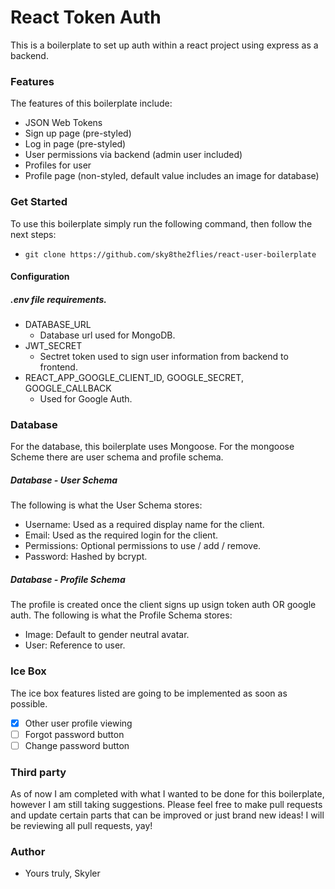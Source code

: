 # React Token Auth

This is a boilerplate to set up auth within a react project using express as a backend.

### Features

The features of this boilerplate include:

-   JSON Web Tokens
-   Sign up page (pre-styled)
-   Log in page (pre-styled)
-   User permissions via backend (admin user included)
-   Profiles for user
-   Profile page (non-styled, default value includes an image for database)

### Get Started

To use this boilerplate simply run the following command, then follow the next steps:

-   `git clone https://github.com/sky8the2flies/react-user-boilerplate`

#### Configuration

##### .env file requirements.

-   DATABASE_URL
    -   Database url used for MongoDB.
-   JWT_SECRET
    -   Sectret token used to sign user information from backend to frontend.
-   REACT_APP_GOOGLE_CLIENT_ID, GOOGLE_SECRET, GOOGLE_CALLBACK
    -   Used for Google Auth.

### Database

For the database, this boilerplate uses Mongoose. For the mongoose Scheme there are user schema and profile schema.

##### Database - User Schema

The following is what the User Schema stores:

-   Username: Used as a required display name for the client.
-   Email: Used as the required login for the client.
-   Permissions: Optional permissions to use / add / remove.
-   Password: Hashed by bcrypt.

##### Database - Profile Schema

The profile is created once the client signs up usign token auth OR google auth.
The following is what the Profile Schema stores:

-   Image: Default to gender neutral avatar.
-   User: Reference to user.

### Ice Box

The ice box features listed are going to be implemented as soon as possible.

-   [x] Other user profile viewing
-   [ ] Forgot password button
-   [ ] Change password button

### Third party

As of now I am completed with what I wanted to be done for this boilerplate, however I am still taking suggestions. Please feel free to make pull requests and update certain parts that can be improved or just brand new ideas! I will be reviewing all pull requests, yay!

### Author

-   Yours truly, Skyler
